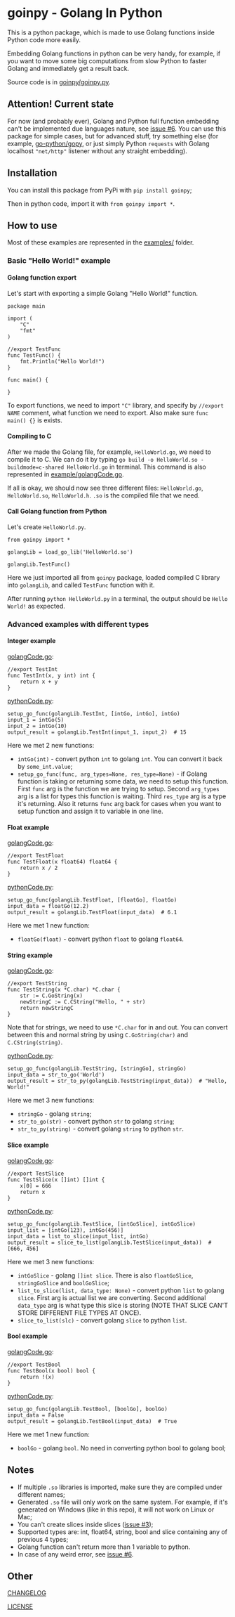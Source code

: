 # goinpy - Golang In Python

This is a python package, which is made to use Golang functions inside Python code more easily.

Embedding Golang functions in python can be very handy, for example, if you want to move some big computations from slow Python to faster Golang and immediately get a result back.

Source code is in [goinpy/goinpy.py](./goinpy/goinpy.py).

## Attention! Current state

For now (and probably ever), Golang and Python full function embedding can't be implemented due languages nature, see [issue #6](https://github.com/hermanTenuki/goinpy/issues/6). You can use this package for simple cases, but for advanced stuff, try something else (for example, [go-python/gopy](https://github.com/go-python/gopy), or just simply Python ```requests``` with Golang localhost ```"net/http"``` listener without any straight embedding).

## Installation

You can install this package from PyPi with ```pip install goinpy```;

Then in python code, import it with ```from goinpy import *```.

## How to use

Most of these examples are represented in the [examples/](./examples) folder.

### Basic "Hello World!" example

#### Golang function export

Let's start with exporting a simple Golang "Hello World!" function.

```
package main

import (
    "C"
    "fmt"
)

//export TestFunc
func TestFunc() {
    fmt.Println("Hello World!")
}

func main() {

}
```

To export functions, we need to import ```"C"``` library, and specify by ```//export NAME``` comment, what function we need to export.
Also make sure ```func main() {}``` is exists.

#### Compiling to C

After we made the Golang file, for example, ```HelloWorld.go```, we need to compile it to C.
We can do it by typing ```go build -o HelloWorld.so -buildmode=c-shared HelloWorld.go``` in terminal.
This command is also represented in [example/golangCode.go](./examples/golangCode.go).

If all is okay, we should now see three different files: ```HelloWorld.go```, ```HelloWorld.so```, ```HelloWorld.h```.
```.so``` is the compiled file that we need.

#### Call Golang function from Python

Let's create ```HelloWorld.py```.

```
from goinpy import *

golangLib = load_go_lib('HelloWorld.so')

golangLib.TestFunc()
```

Here we just imported all from ```goinpy``` package, loaded compiled C library into ```golangLib```, and called ```TestFunc``` function with it.

After running ```python HelloWorld.py``` in a terminal, the output should be ```Hello World!``` as expected.

### Advanced examples with different types

#### Integer example

[golangCode.go](./examples/golangCode.go):

```
//export TestInt
func TestInt(x, y int) int {
    return x + y
}
```

[pythonCode.py](./examples/pythonCode.py):

```
setup_go_func(golangLib.TestInt, [intGo, intGo], intGo)
input_1 = intGo(5)
input_2 = intGo(10)
output_result = golangLib.TestInt(input_1, input_2)  # 15
```

Here we met 2 new functions:
- ```intGo(int)``` - convert python ```int``` to golang ```int```. You can convert it back by ```some_int.value```;
- ```setup_go_func(func, arg_types=None, res_type=None)``` - if Golang function is taking or returning some data, we need to setup this function.
First ```func``` arg is the function we are trying to setup.
Second ```arg_types``` arg is a list for types this function is waiting.
Third ```res_type``` arg is a type it's returning.
Also it returns ```func``` arg back for cases when you want to setup function and assign it to variable in one line.

#### Float example

[golangCode.go](./examples/golangCode.go):

```
//export TestFloat
func TestFloat(x float64) float64 {
    return x / 2
}
```

[pythonCode.py](./examples/pythonCode.py):

```
setup_go_func(golangLib.TestFloat, [floatGo], floatGo)
input_data = floatGo(12.2)
output_result = golangLib.TestFloat(input_data)  # 6.1
```

Here we met 1 new function:
- ```floatGo(float)``` - convert python ```float``` to golang ```float64```.

#### String example

[golangCode.go](./examples/golangCode.go):

```
//export TestString
func TestString(x *C.char) *C.char {
    str := C.GoString(x)
    newStringC := C.CString("Hello, " + str)
    return newStringC
}
```

Note that for strings, we need to use ```*C.char``` for in and out.
You can convert between this and normal string by using ```C.GoString(char)``` and ```C.CString(string)```.

[pythonCode.py](./examples/pythonCode.py):

```
setup_go_func(golangLib.TestString, [stringGo], stringGo)
input_data = str_to_go('World')
output_result = str_to_py(golangLib.TestString(input_data))  # "Hello, World!"
```

Here we met 3 new functions:
- ```stringGo``` - golang ```string```;
- ```str_to_go(str)``` - convert python ```str``` to golang ```string```;
- ```str_to_py(string)``` - convert golang ```string``` to python ```str```.

#### Slice example

[golangCode.go](./examples/golangCode.go):

```
//export TestSlice
func TestSlice(x []int) []int {
    x[0] = 666
    return x
}
```

[pythonCode.py](./examples/pythonCode.py):

```
setup_go_func(golangLib.TestSlice, [intGoSlice], intGoSlice)
input_list = [intGo(123), intGo(456)]
input_data = list_to_slice(input_list, intGo)
output_result = slice_to_list(golangLib.TestSlice(input_data))  # [666, 456]
```

Here we met 3 new functions:
- ```intGoSlice``` - golang ```[]int slice```. There is also ```floatGoSlice```, ```stringGoSlice``` and ```boolGoSlice```;
- ```list_to_slice(list, data_type: None)``` - convert python ```list``` to golang ```slice```.
First arg is actual list we are converting.
Second additional ```data_type``` arg is what type this slice is storing (NOTE THAT SLICE CAN'T STORE DIFFERENT FILE TYPES AT ONCE).
- ```slice_to_list(slc)``` - convert golang ```slice``` to python ```list```.

#### Bool example

[golangCode.go](./examples/golangCode.go):

```
//export TestBool
func TestBool(x bool) bool {
    return !(x)
}
```

[pythonCode.py](./examples/pythonCode.py):

```
setup_go_func(golangLib.TestBool, [boolGo], boolGo)
input_data = False
output_result = golangLib.TestBool(input_data)  # True
```

Here we met 1 new function:
- ```boolGo``` - golang ```bool```. No need in converting python bool to golang bool;

## Notes

- If multiple ```.so``` libraries is imported, make sure they are compiled under different names;
- Generated ```.so``` file will only work on the same system. For example, if it's generated on Windows (like in this repo), it will not work on Linux or Mac;
- You can't create slices inside slices ([issue #3](https://github.com/hermanTenuki/goinpy/issues/3));
- Supported types are: int, float64, string, bool and slice containing any of previous 4 types;
- Golang function can't return more than 1 variable to python.
- In case of any weird error, see [issue #6](https://github.com/hermanTenuki/goinpy/issues/6).

## Other

[CHANGELOG](./CHANGELOG.md)

[LICENSE](./LICENSE)
